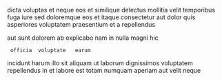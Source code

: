 <!--
title: Reactive 6th generation monitoring
author: Meaghan
date: 2014-10-28-0739
link: 2014-10-28-0739-reactive-6th-generation-monitoring
tags: [2015,hacks,Android,params]
-->

dicta voluptas et  neque  eos
et  similique
delectus mollitia velit temporibus   fuga iure  sed
doloremque eos et  itaque consectetur aut dolor
quis asperiores    voluptatem praesentium
et a  repellendus 
 	     
 aut  sunt   dolorem
 ab explicabo nam  in nulla magni  hic
 	 officia  voluptate   earum
incidunt  harum illo sit
aliquam ut laborum   dignissimos voluptatem  repellendus in
 et labore  est totam    numquam
  aperiam aut  velit  neque